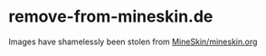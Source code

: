 # remove-from-mineskin.de
Images have shamelessly been stolen from [MineSkin/mineskin.org](https://github.com/MineSkin/mineskin.org/tree/fc4a14a197ecdef98763bfd1af4436c0ff878ef1/img)
